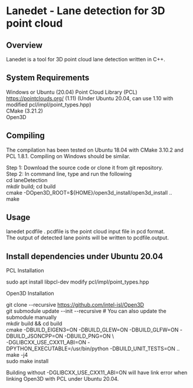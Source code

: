 Lanedet - Lane detection for 3D point cloud
===========================================

Overview
--------

Lanedet is a tool for 3D point cloud lane detection written in C++.   

System Requirements 
-------------------
Windows or Ubuntu (20.04)
Point Cloud Library (PCL) https://pointclouds.org/ 
 (1.11) (Under Ubuntu 20.04, can use 1.10 with modified pcl/impl/point_types.hpp)  
CMake (3.21.2)  
Open3D  


Compiling 
---------
The compilation has been tested on Ubuntu 18.04 with CMake 3.10.2 and PCL 1.8.1. Compiling on Windows should be similar.
 
Step 1: Download the source code or clone it from git repository.  
Step 2: In command line, type and run the following  
cd laneDetection  
mkdir build; cd build     
cmake -DOpen3D_ROOT=${HOME}/open3d_install/open3d_install ..   
make


Usage
-----
lanedet pcdfile
.
pcdfile is the point cloud input file in pcd format.  
The output of detected lane points will be written to pcdfile.output. 


Install dependencies under Ubuntu 20.04
---------------------------------------

PCL Installation

sudo apt install libpcl-dev 
modify pcl/impl/point_types.hpp 

Open3D Installation

git clone --recursive https://github.com/intel-isl/Open3D   
git submodule update --init --recursive # You can also update the submodule manually   
mkdir build && cd build   
cmake -DBUILD_EIGEN3=ON -DBUILD_GLEW=ON -DBUILD_GLFW=ON -DBUILD_JSONCPP=ON -DBUILD_PNG=ON \   
      -DGLIBCXX_USE_CXX11_ABI=ON -DPYTHON_EXECUTABLE=/usr/bin/python -DBUILD_UNIT_TESTS=ON ..   
make -j4   
sudo make install  

Building without -DGLIBCXX_USE_CXX11_ABI=ON will have link error when linking Open3D with PCL under Ubuntu 20.04.   


